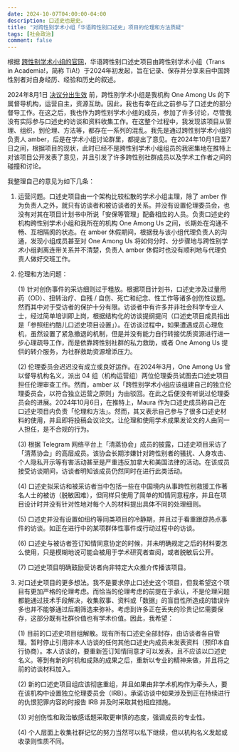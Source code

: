 ```yaml
---
date: 2024-10-07T04:00:00-04:00
description: 口述史也是史。
title: "对跨性别学术小组「华语跨性别口述史」项目的伦理和方法质疑"
tags: [社会政治]
comment: false
---
```


根据 [跨性别学术小组的官网](https://lib.transinacademia.org/docs/oral_history/)，华语跨性别口述史项目由跨性别学术小组（Trans in Academia!，简称 TiA!）于2024年初发起，旨在记录、保存并分享来自中国跨性别者对自身经历、经验和历史的叙述。

2024年8月1日 [决议分出生效](https://oneamongus.ca/zh-Hans/posts/board_resolution_2024_tsui_no_sora) 前，跨性别学术小组是我机构 One Among Us 的下属督导机构，运营自主，资源互助。因此，我也有幸在此之前参与了口述史的部分督导工作。在这之后，我也作为跨性别学术小组的成员，参加了许多讨论，尽管我没有实际参与口述史的访谈和资料收集工作。在这整个过程中，我发现该项目从管理、组织，到伦理、方法等，都存在一系列的混乱。我先是通过跨性别学术小组的负责人 amber，后是在学术小组讨论群里，都提出了意见。在2024年10月1日至7日之间，根据项目的现状，此时已经不是跨性别学术小组组员的我密集地在推特上对该项目公开发表了意见，并且引发了许多跨性别社群成员以及学术工作者之间的碰撞和讨论。

我整理自己的意见为如下几条：

1. 运营问题。口述史项目由一个架构比较松散的学术小组主理，除了 amber 作为负责人之外，就只有访谈者和被访谈者的关系。并没有设置伦理委员会，也没有对其在项目计划书中所说「安保等管理」配备相应的人员。负责口述史的机构跨性别学术小组和我所在的机构 One Among Us 之间，长期处在沟通不畅、互相隔阂的状态。在 amber 休假期间，根据我与该小组代理负责人的沟通，发现小组成员甚至对 One Among Us 将如何分时、分步骤地与跨性别学术小组剥离连带关系并不清楚，负责人 amber 休假时也没有顺利地与代理负责人做好交班工作。

2. 伦理和方法问题：

    (1) 针对创伤事件的采访细则过于粗放。根据项目计划书，口述史涉及过量用药（OD）、扭转治疗、自残 / 自伤、死亡和纪念、性工作等诸多创伤性议题。然而其中对于受访者的保护十分有限。访谈者中有许多并非社会科学专业人士，经过简单培训即上岗，根据结构化的访谈提纲提问（口述史项目成员指出是「参照纽约酷儿口述史项目设置」）。在访谈过程中，如果遭遇成员心理危机，虽然设置了紧急撤退的机制，但是并没有能力自行转接优质资源进行进一步心理疏导工作，而是依靠跨性别社群的私力救助，或者 One Among Us 提供的转介服务，为社群救助资源增添压力。

    (2) 伦理委员会迟迟没有成立或良好运作。在2024年3月，One Among Us 曾以督导机构名义，派出 04 组（机构运营组）两位伦理委员试图去口述史项目担任伦理审查工作。然而，amber 以「跨性别学术小组应该组建自己的独立伦理委员会，以符合独立运营之原则」为由驳回。在此之后便没有听说过伦理委员会的进展。2024年10月6日，在推特上，Maura 作为口述史成员称自己在口述史项目内负责「伦理和方法」。然而，其又表示自己参与了很多口述史材料的使用，并且即将投稿会议论文。让伦理和使用学术成果发论文的人由同一人担任，是不合规的行为。

    (3) 根据 Telegram 网络平台上「清蒸协会」成员的披露，口述史项目采访了「清蒸协会」的高层成员。该协会长期涉嫌针对跨性别者的骚扰、人身攻击、个人隐私开示等有害活动甚至是严重违反加拿大和美国法律的活动。在该成员接受访谈期间，访谈者明知该成员仍然同时在进行此类活动。

    (4) 口述史拟采访和被采访者当中包括一些在中国境内从事跨性别救援工作著名人士的被访（脱敏困难），但同样只使用了简单的知情同意程序，并且在项目设计时并没有针对性地对每个人的材料提出具体不同的处理细则。

    (5) 口述史并没有设置如纽约等同类项目的冷静期，并且过于看重跟踪热点事件的访谈。如正在进行中的某项群体性事件或行动过程中的访谈。

    (6) 口述史与被访者签订知情同意协定的时候，并未明确规定之后的材料要怎么使用，只是模糊地说可能会被用于学术研究者查阅，或者脱敏后公开。

    (7) 口述史项目明确鼓励受访者向非特定大众推介传播该项目。

3. 对口述史项目的更多想法。我不是要求停止口述史这个项目，但我希望这个项目有更加严格的伦理考虑。而恰当的伦理考虑的前提在于承认，不是伦理问题都能通过技术手段解决，收集叙事、资料或「数据」的盲目性所造成的错误许多也并不能够通过后期筛选来弥补。考虑到许多正在丢失的珍贵记忆需要保存，这部分既有社群价值也有学术价值。因此，我希望：

    (1) 目前的口述史项目组解散。现有所有口述史全部封存，由访谈者各自管理。暂时停止引用非本人访谈的任何其他口述史内成员未发表资料（预印本自行协商）。本人访谈的，要重新签订知情同意才可以发表，且不应该以口述史名义。等到有新的时机和成熟的成果之后，重新以专业的精神来做，并且将之前的访谈材料加入。

    (2) 新的口述史项目组应该彻底重组，并且如果由非学术机构作为牵头人，要在该机构中设置独立伦理委员会（IRB）。承诺访谈中如果涉及到正在持续进行的仇恨犯罪内容的时报告 IRB 并及时采取其他相应措施。

    (3) 对创伤性和政治敏感话题采取更审慎的态度，强调成员的专业性。

    (4) 个人层面上收集社群记忆的努力当然可以私下继续，但以机构名义发起或收录则性质不同。
